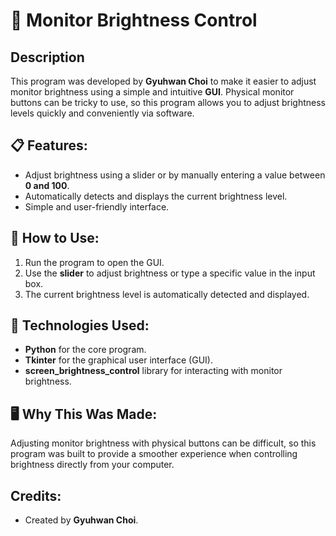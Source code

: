 # 🌟 Monitor Brightness Control

## Description
This program was developed by **Gyuhwan Choi** to make it easier to adjust monitor brightness using a simple and intuitive **GUI**. Physical monitor buttons can be tricky to use, so this program allows you to adjust brightness levels quickly and conveniently via software.

## 📋 Features:
- Adjust brightness using a slider or by manually entering a value between **0 and 100**.
- Automatically detects and displays the current brightness level.
- Simple and user-friendly interface.

## 🚀 How to Use:
1. Run the program to open the GUI.
2. Use the **slider** to adjust brightness or type a specific value in the input box.
3. The current brightness level is automatically detected and displayed.

## 🔧 Technologies Used:
- **Python** for the core program.
- **Tkinter** for the graphical user interface (GUI).
- **screen_brightness_control** library for interacting with monitor brightness.

## 🖥️ Why This Was Made:
Adjusting monitor brightness with physical buttons can be difficult, so this program was built to provide a smoother experience when controlling brightness directly from your computer.

## Credits:
- Created by **Gyuhwan Choi**.
